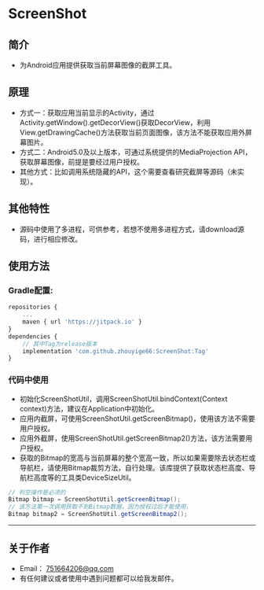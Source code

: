 # ScreenShot
## 简介
* 为Android应用提供获取当前屏幕图像的截屏工具。

## 原理
* 方式一：获取应用当前显示的Activity，通过Activity.getWindow().getDecorView()获取DecorView，利用View.getDrawingCache()方法获取当前页面图像，该方法不能获取应用外屏幕图片。
* 方式二：Android5.0及以上版本，可通过系统提供的MediaProjection API，获取屏幕图像，前提是要经过用户授权。
* 其他方式：比如调用系统隐藏的API，这个需要查看研究截屏等源码（未实现）。

## 其他特性
* 源码中使用了多进程，可供参考，若想不使用多进程方式，请download源码，进行相应修改。

## 使用方法
### Gradle配置:
```javascript
repositories {
	...
	maven { url 'https://jitpack.io' }
}
dependencies {
    // 其中Tag为release版本
	implementation 'com.github.zhouyige66:ScreenShot:Tag'
}
```

### 代码中使用
* 初始化ScreenShotUtil，调用ScreenShotUtil.bindContext(Context context)方法，建议在Application中初始化。
* 应用内截屏，可使用ScreenShotUtil.getScreenBitmap()，使用该方法不需要用户授权。
* 应用外截屏，使用ScreenShotUtil.getScreenBitmap2()方法，该方法需要用户授权。
* 获取的Bitmap的宽高与当前屏幕的整个宽高一致，所以如果需要除去状态栏或导航栏，请使用Bitmap裁剪方法，自行处理。该库提供了获取状态栏高度、导航栏高度等的工具类DeviceSizeUtil。
```java
// 判空操作是必须的
Bitmap bitmap = ScreenShotUtil.getScreenBitmap();
// 该方法第一次调用获取不到Bitmap数据，因为授权过后才能使用，
Bitmap bitmap2 = ScreenShotUtil.getScreenBitmap2();
```

----
## 关于作者
* Email： <751664206@qq.com>
* 有任何建议或者使用中遇到问题都可以给我发邮件。

